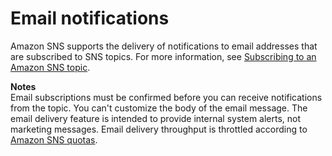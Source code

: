 # Email notifications<a name="sns-email-notifications"></a>

Amazon SNS supports the delivery of notifications to email addresses that are subscribed to SNS topics\. For more information, see [Subscribing to an Amazon SNS topic](sns-create-subscribe-endpoint-to-topic.md)\. 

**Notes**  
Email subscriptions must be confirmed before you can receive notifications from the topic\.
You can't customize the body of the email message\. The email delivery feature is intended to provide internal system alerts, not marketing messages\.
Email delivery throughput is throttled according to [Amazon SNS quotas](https://docs.aws.amazon.com/general/latest/gr/sns.html#limits_sns)\.